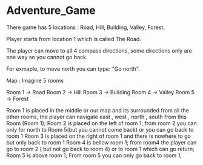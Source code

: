 # Adventure_Game
There game has 5 locations : Road, Hill, Building, Valley, Forest.

Player starts from location 1 which is called The Road.

The player can move to all 4 compass directions, some directions only are one way so you cannot go back.

For exmaple, to move north you can type:  "Go north".


Map : 
Imagine 5 rooms 

Room 1 -> Road
Room 2 -> Hill
Room 3 -> Building
Room 4 -> Valley
Room 5 -> Forest

Room 1 is placed in the middle or our map and its surrounded from all the other rooms, the player can navigate east , west , north , south from this Room (Room 1);
Room 2 is placed on the left  of room 1; from room 2 you can only for north to Room 5(but you cannot come back) or you can go back to room 1
Room 3 is placed on the right of room 1 and there is nowhere to go but only back to room 1
Room 4 is bellow room 1; from room4 the player can go to room 2 ( but not go back to room 4) or to room 1 which can go return;
Room 5 is above room 1; From room 5 you can only go back to room 1;
